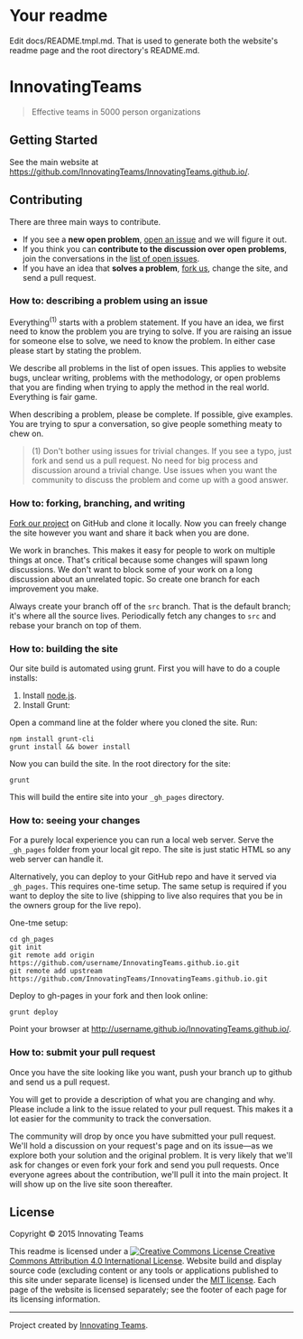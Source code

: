 # Your readme

Edit docs/README.tmpl.md. That is used to generate both the website's readme page and the root directory's README.md.

# InnovatingTeams  

> Effective teams in 5000 person organizations

## Getting Started

See the main website at <https://github.com/InnovatingTeams/InnovatingTeams.github.io/>.

## Contributing

There are three main ways to contribute.

* If you see a **new open problem**, [open an issue][new-issue] and we will figure it out.
* If you think you can **contribute to the discussion over open problems**, join the conversations in the [list of open issues][issues].
* If you have an idea that **solves a problem**, [fork us][fork], change the site, and send a pull request.

### How to: describing a problem using an issue

Everything<sup>(1)</sup> starts with a problem statement. If you have an idea, we first need to know the problem you are trying to solve. If you are raising an issue for someone else to solve, we need to know the problem. In either case please start by stating the problem.

We describe all problems in the list of open issues. This applies to website bugs, unclear writing, problems with the methodology, or open problems that you are finding when trying to apply the method in the real world. Everything is fair game.

When describing a problem, please be complete. If possible, give examples. You are trying to spur a conversation, so give people something meaty to chew on.

> (1) Don't bother using issues for trivial changes. If you see a typo, just fork and send us a pull request. No need for big process and discussion around a trivial change. Use issues when you want the community to discuss the problem and come up with a good answer.

### How to: forking, branching, and writing

[Fork our project](https://help.github.com/articles/fork-a-repo) on GitHub and clone it locally. Now you can freely change the site however you want and share it back when you are done.

We work in branches. This makes it easy for people to work on multiple things at once. That's critical because some changes will spawn long discussions. We don't want to block some of your work on a long discussion about an unrelated topic. So create one branch for each improvement you make.

Always create your branch off of the `src` branch. That is the default branch; it's where all the source lives. Periodically fetch any changes to `src` and rebase your branch on top of them.

### How to: building the site

Our site build is automated using grunt. First you will have to do a couple installs:

1. Install [node.js](http://nodejs.org/).
2. Install Grunt:

Open a command line at the folder where you cloned the site. Run:

	npm install grunt-cli
	grunt install && bower install

Now you can build the site. In the root directory for the site:

	grunt

This will build the entire site into your `_gh_pages` directory.

### How to: seeing your changes

For a purely local experience you can run a local web server. Serve the `_gh_pages` folder from your local git repo. The site is just static HTML so any web server can handle it.

Alternatively, you can deploy to your GitHub repo and have it served via `_gh_pages`. This requires one-time setup. The same setup is required if you want to deploy the site to live (shipping to live also requires that you be in the owners group for the live repo).

One-tme setup:

	cd gh_pages
	git init
	git remote add origin https://github.com/username/InnovatingTeams.github.io.git
	git remote add upstream https://github.com/InnovatingTeams/InnovatingTeams.github.io.git

Deploy to gh-pages in your fork and then look online:

	grunt deploy

Point your browser at <http://username.github.io/InnovatingTeams.github.io/>.

### How to: submit your pull request

Once you have the site looking like you want, push your branch up to github and send us a pull request.

You will get to provide a description of what you are changing and why. Please include a link to the issue related to your pull request. This makes it a lot easier for the community to track the conversation.

The community will drop by once you have submitted your pull request. We'll hold a discussion on your request's page and on its issue&mdash;as we explore both your solution and the original problem. It is very likely that we'll ask for changes or even fork your fork and send you pull requests. Once everyone agrees about the contribution, we'll pull it into the main project. It will show up on the live site soon thereafter.

## License

Copyright &copy; 2015 Innovating Teams

This readme is licensed under a [![Creative Commons License](https://i.creativecommons.org/l/by/4.0/88x31.png) Creative Commons Attribution 4.0 International License](http://creativecommons.org/licenses/by/4.0/). Website build and display source code (excluding content or any tools or applications published to this site under separate license) is licensed under the [MIT license](https://spdx.org/licenses/MIT#licenseText). Each page of the website is licensed separately; see the footer of each page for its licensing information.

---

Project created by [Innovating Teams](https://github.com/InnovatingTeams).

[issues]: https://github.com/InnovatingTeams/InnovatingTeams.github.io/issues "Current open problems"
[new-issue]: https://github.com/InnovatingTeams/InnovatingTeams.github.io/issues/new "Raise a new open problem"
[fork]: https://github.com/InnovatingTeams/InnovatingTeams.github.io/fork "Contribute a potential solution to a problem"